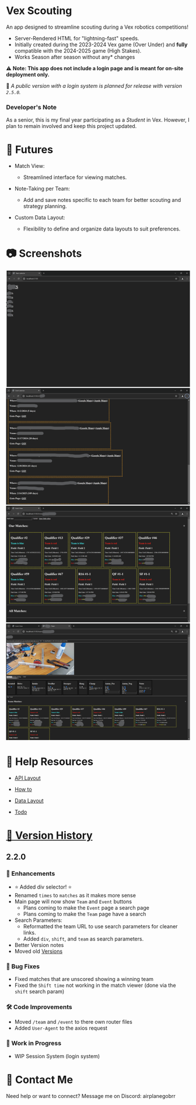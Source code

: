 # Vex Scouting

An app designed to streamline scouting during a Vex robotics competitions!

- Server-Rendered HTML for "lightning-fast" speeds.
- Initially created during the 2023-2024 Vex game (Over Under) and **fully** compatible with the 2024-2025 game (High Stakes).
- Works Season after season without any* changes

⚠️ **Note: This app does not include a login page and is meant for on-site deployment only.**

🚀 *A public version with a login system is planned for release with version `2.5.0`.*

### Developer's Note
As a senior, this is my final year participating as a *Student* in Vex. However, I plan to remain involved and keep this project updated.


# 🔮 Futures

- Match View:
    - Streamlined interface for viewing matches.

- Note-Taking per Team:
    - Add and save notes specific to each team for better scouting and strategy planning.

- Custom Data Layout:
    - Flexibility to define and organize data layouts to suit preferences.

# 📷 Screenshots

![Main page picture](docs/imgs/main.png)
![Team page picture](docs/imgs/team.png)
![Match list picture](docs/imgs/time.png)
![Team info picture](docs/imgs/teamInfo.png)


# 📖 Help Resources

- [API Layout](/docs/apiRoutes.md)

- [How to](/docs/howTo.md)

- [Data Layout](/docs/layout.md)

- [Todo](/TODO.md)

# [🔖 Version History](./versions.md)

## 2.2.0

### 🌟 Enhancements
- ⭐ Added div selector! ⭐
- Renamed `times` to `matches` as it makes more sense
- Main page will now show `Team` and `Event` buttons
    - Plans coming to make the `Event` page a search page
    - Plans coming to make the `Team` page have a search
- Search Parameters:
    - Reformatted the team URL to use search parameters for cleaner links.
    - Added `div`, `shift`, and `team` as search parameters.
- Better Version notes
- Moved old [Versions](./versions.md)

### 🐞 Bug Fixes
- Fixed matches that are unscored showing a winning team
- Fixed the `Shift time` not working in the match viewer (done via the `shift` search param)


### 🛠️ Code Improvements
- Moved `/team` and `/event` to there own router files
- Added `User-Agent` to the axios request

### 🚧 Work in Progress
- WIP Session System (login system)

# 📨 Contact Me

Need help or want to connect? Message me on Discord: airplanegobrr